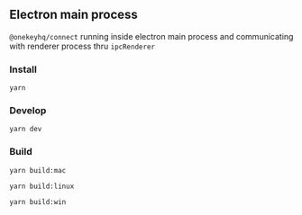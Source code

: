 ## Electron main process

`@onekeyhq/connect` running inside electron main process and communicating with renderer process thru `ipcRenderer`

### Install

`yarn`

### Develop

`yarn dev`

### Build

`yarn build:mac`

`yarn build:linux`

`yarn build:win`

